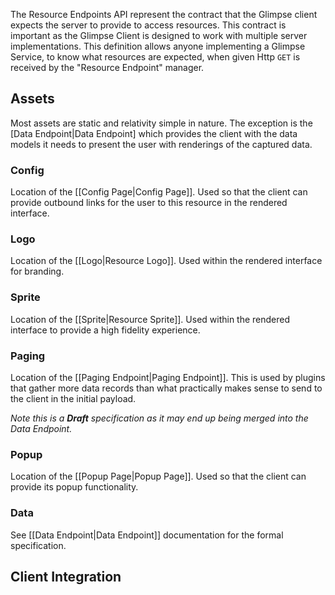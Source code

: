 The Resource Endpoints API represent the contract that the Glimpse client expects the server to provide to access resources. This contract is important as the Glimpse Client is designed to work with multiple server implementations. This definition allows anyone implementing a Glimpse Service, to know what resources are expected, when given Http `GET` is received by the "Resource Endpoint" manager.

## Assets
Most assets are static and relativity simple in nature. The exception is the [Data Endpoint|Data Endpoint] which provides the client with the data models it needs to present the user with renderings of the captured data.

### Config
Location of the [[Config Page|Config Page]]. Used so that the client can provide outbound links for the user to this resource in the rendered interface.

### Logo
Location of the [[Logo|Resource Logo]]. Used within the rendered interface for branding.

### Sprite
Location of the [[Sprite|Resource Sprite]]. Used within the rendered interface to provide a high fidelity experience.

### Paging
Location of the [[Paging Endpoint|Paging Endpoint]]. This is used by plugins that gather more data records than what practically makes sense to send to the client in the initial payload. 

*Note this is a **Draft** specification as it may end up being merged into the Data Endpoint.*

### Popup
Location of the [[Popup Page|Popup Page]]. Used so that the client can provide its popup functionality.

### Data
See [[Data Endpoint|Data Endpoint]] documentation for the formal specification.

## Client Integration
